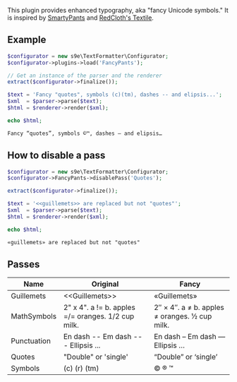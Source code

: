 This plugin provides enhanced typography, aka "fancy Unicode symbols." It is inspired by [SmartyPants](http://daringfireball.net/projects/smartypants/) and [RedCloth's Textile](http://redcloth.org/textile/writing-paragraph-text/#typographers-quotes).

## Example

```php
$configurator = new s9e\TextFormatter\Configurator;
$configurator->plugins->load('FancyPants');

// Get an instance of the parser and the renderer
extract($configurator->finalize());

$text = 'Fancy "quotes", symbols (c)(tm), dashes -- and elipsis...';
$xml  = $parser->parse($text);
$html = $renderer->render($xml);

echo $html;
```
```html
Fancy “quotes”, symbols ©™, dashes – and elipsis…
```

## How to disable a pass

```php
$configurator = new s9e\TextFormatter\Configurator;
$configurator->FancyPants->disablePass('Quotes');

extract($configurator->finalize());

$text = '<<guillemets>> are replaced but not "quotes"';
$xml  = $parser->parse($text);
$html = $renderer->render($xml);

echo $html;
```
```html
«guillemets» are replaced but not "quotes"
```

## Passes

<table>
	<thead>
		<tr>
			<th>Name</th>
			<th>Original</th>
			<th>Fancy</th>
		</tr>
	</thead>
	<tbody>
		<tr>
			<td>Guillemets</td>
			<td>&lt;&lt;Guillemets&gt;&gt;</td>
			<td>«Guillemets»</td>
		</tr>
		<tr>
			<td>MathSymbols</td>
			<td>2" x 4". a != b. apples =/= oranges. 1/2 cup milk.</td>
			<td>2″ × 4″. a ≠ b. apples ≠ oranges. ½ cup milk.</td>
		</tr>
		<tr>
			<td>Punctuation</td>
			<td>En dash -- Em dash --- Ellipsis ...</td>
			<td>En dash – Em dash — Ellipsis …</td>
		</tr>
		<tr>
			<td>Quotes</td>
			<td>"Double" or 'single'</td>
			<td>“Double” or ‘single’</td>
		</tr>
		<tr>
			<td>Symbols</td>
			<td>(c) (r) (tm)</td>
			<td>© ® ™</td>
		</tr>
	</tbody>
</table>